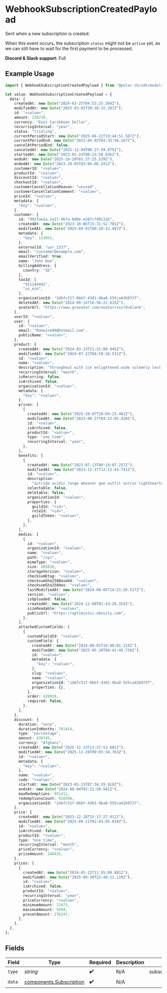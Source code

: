 # WebhookSubscriptionCreatedPayload

Sent when a new subscription is created.

When this event occurs, the subscription `status` might not be `active` yet, as we can still have to wait for the first payment to be processed.

**Discord & Slack support:** Full

## Example Usage

```typescript
import { WebhookSubscriptionCreatedPayload } from "@polar-sh/sdk/models/components/webhooksubscriptioncreatedpayload.js";

let value: WebhookSubscriptionCreatedPayload = {
  data: {
    createdAt: new Date("2024-03-25T04:53:25.304Z"),
    modifiedAt: new Date("2025-03-02T20:38:32.287Z"),
    id: "<value>",
    amount: 238739,
    currency: "East Caribbean Dollar",
    recurringInterval: "year",
    status: "trialing",
    currentPeriodStart: new Date("2025-04-22T19:44:51.587Z"),
    currentPeriodEnd: new Date("2023-04-02T03:33:58.167Z"),
    cancelAtPeriodEnd: false,
    canceledAt: new Date("2025-12-04T08:27:59.075Z"),
    startedAt: new Date("2023-02-24T00:23:58.036Z"),
    endsAt: new Date("2025-10-20T01:37:25.539Z"),
    endedAt: new Date("2023-10-05T03:04:06.241Z"),
    customerId: "<value>",
    productId: "<value>",
    discountId: "<value>",
    checkoutId: "<value>",
    customerCancellationReason: "unused",
    customerCancellationComment: "<value>",
    priceId: "<value>",
    metadata: {
      "key": "<value>",
    },
    customer: {
      id: "992fae2a-2a17-4b7a-8d9e-e287cf90131b",
      createdAt: new Date("2023-10-06T15:31:52.701Z"),
      modifiedAt: new Date("2025-04-01T00:20:32.487Z"),
      metadata: {
        "key": 114952,
      },
      externalId: "usr_1337",
      email: "customer@example.com",
      emailVerified: true,
      name: "John Doe",
      billingAddress: {
        country: "SE",
      },
      taxId: [
        "911144442",
        "us_ein",
      ],
      organizationId: "1dbfc517-0bbf-4301-9ba8-555ca42b9737",
      deletedAt: new Date("2024-09-14T16:56:22.815Z"),
      avatarUrl: "https://www.gravatar.com/avatar/xxx?d=blank",
    },
    userId: "<value>",
    user: {
      id: "<value>",
      email: "Romaine80@hotmail.com",
      publicName: "<value>",
    },
    product: {
      createdAt: new Date("2024-03-23T21:51:00.945Z"),
      modifiedAt: new Date("2024-07-22T04:50:36.531Z"),
      id: "<value>",
      name: "<value>",
      description: "throughout with ick enlightened wide solemnly lest onto",
      recurringInterval: "month",
      isRecurring: false,
      isArchived: false,
      organizationId: "<value>",
      metadata: {
        "key": "<value>",
      },
      prices: [
        {
          createdAt: new Date("2025-10-07T10:04:23.461Z"),
          modifiedAt: new Date("2023-08-27T03:13:05.420Z"),
          id: "<value>",
          isArchived: false,
          productId: "<value>",
          type: "one_time",
          recurringInterval: "year",
        },
      ],
      benefits: [
        {
          createdAt: new Date("2023-07-13T00:14:07.257Z"),
          modifiedAt: new Date("2023-12-17T12:12:43.741Z"),
          id: "<value>",
          description:
            "astride acidic range whoever gee outfit outrun lighthearted quizzically",
          selectable: false,
          deletable: false,
          organizationId: "<value>",
          properties: {
            guildId: "<id>",
            roleId: "<id>",
            guildToken: "<value>",
          },
        },
      ],
      medias: [
        {
          id: "<value>",
          organizationId: "<value>",
          name: "<value>",
          path: "/sys",
          mimeType: "<value>",
          size: 385828,
          storageVersion: "<value>",
          checksumEtag: "<value>",
          checksumSha256Base64: "<value>",
          checksumSha256Hex: "<value>",
          lastModifiedAt: new Date("2024-08-05T14:21:26.517Z"),
          version: "<value>",
          isUploaded: false,
          createdAt: new Date("2024-12-08T01:43:26.354Z"),
          sizeReadable: "<value>",
          publicUrl: "https://optimistic-obesity.com",
        },
      ],
      attachedCustomFields: [
        {
          customFieldId: "<value>",
          customField: {
            createdAt: new Date("2024-08-01T18:40:01.314Z"),
            modifiedAt: new Date("2025-05-28T04:41:45.730Z"),
            id: "<value>",
            metadata: {
              "key": "<value>",
            },
            slug: "<value>",
            name: "<value>",
            organizationId: "1dbfc517-0bbf-4301-9ba8-555ca42b9737",
            properties: {},
          },
          order: 420910,
          required: false,
        },
      ],
    },
    discount: {
      duration: "once",
      durationInMonths: 791454,
      type: "percentage",
      amount: 439745,
      currency: "Afghani",
      createdAt: new Date("2025-11-23T13:27:52.601Z"),
      modifiedAt: new Date("2025-11-20T09:03:34.763Z"),
      id: "<value>",
      metadata: {
        "key": "<value>",
      },
      name: "<value>",
      code: "<value>",
      startsAt: new Date("2023-02-15T07:34:29.918Z"),
      endsAt: new Date("2024-08-04T02:21:50.561Z"),
      maxRedemptions: 951411,
      redemptionsCount: 910396,
      organizationId: "1dbfc517-0bbf-4301-9ba8-555ca42b9737",
    },
    price: {
      createdAt: new Date("2023-12-28T15:17:27.912Z"),
      modifiedAt: new Date("2025-09-11T02:43:05.010Z"),
      id: "<value>",
      isArchived: false,
      productId: "<value>",
      type: "one_time",
      recurringInterval: "month",
      priceCurrency: "<value>",
      priceAmount: 248425,
    },
    prices: [
      {
        createdAt: new Date("2024-05-22T11:55:09.881Z"),
        modifiedAt: new Date("2025-09-30T23:48:11.129Z"),
        id: "<value>",
        isArchived: false,
        productId: "<value>",
        recurringInterval: "year",
        priceCurrency: "<value>",
        minimumAmount: 72473,
        maximumAmount: 5494,
        presetAmount: 276247,
      },
    ],
  },
};
```

## Fields

| Field                                                              | Type                                                               | Required                                                           | Description                                                        | Example                                                            |
| ------------------------------------------------------------------ | ------------------------------------------------------------------ | ------------------------------------------------------------------ | ------------------------------------------------------------------ | ------------------------------------------------------------------ |
| `type`                                                             | *string*                                                           | :heavy_check_mark:                                                 | N/A                                                                | subscription.created                                               |
| `data`                                                             | [components.Subscription](../../models/components/subscription.md) | :heavy_check_mark:                                                 | N/A                                                                |                                                                    |